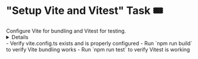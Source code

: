 # "Setup Vite and Vitest" Task 🎟️

<Description>
Configure Vite for bundling and Vitest for testing.
</Description>

<Details>
1. Install Vite and Vitest:
   - vite
   - vitest

2. Create vite.config.ts with:
   - Library build configuration
   - Entry points for the CLI package
   - Vitest configuration

3. Configure build settings:
   - Output formats (ES modules)
   - External dependencies
   - Library entry points
</Details>

<Tests>
- Verify vite.config.ts exists and is properly configured
- Run `npm run build` to verify Vite bundling works
- Run `npm run test` to verify Vitest is working
</Tests>

